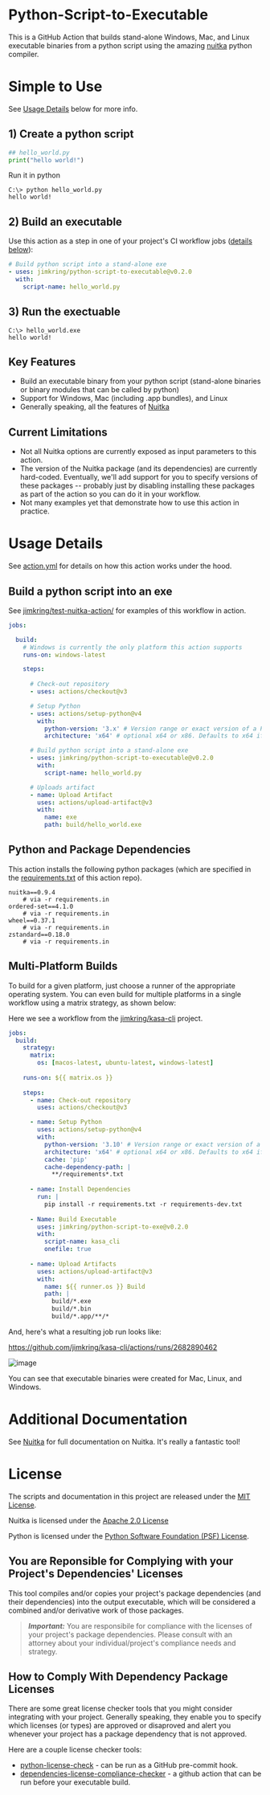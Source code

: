 # Python-Script-to-Executable

This is a GitHub Action that builds stand-alone Windows, Mac, and Linux executable binaries from a python script using the amazing [nuitka](https://github.com/Nuitka/Nuitka) python compiler.

# Simple to Use
See [Usage Details](#usage-details) below for more info.
## 1) Create a python script
```python
## hello_world.py
print("hello world!")
```
Run it in python
```
C:\> python hello_world.py
hello world!
```

## 2) Build an executable
Use this action as a step in one of your project's CI workflow jobs ([details below](#usage-details)):
```yaml
# Build python script into a stand-alone exe
- uses: jimkring/python-script-to-executable@v0.2.0
  with:
    script-name: hello_world.py
```

## 3) Run the exectuable
```
C:\> hello_world.exe
hello world!
```

## Key Features

- Build an executable binary from your python script (stand-alone binaries or binary modules that can be called by python)
- Support for Windows, Mac (including .app bundles), and Linux
- Generally speaking, all the features of [Nuitka](https://github.com/Nuitka/Nuitka)

## Current Limitations

- Not all Nuitka options are currently exposed as input parameters to this action.
- The version of the Nuitka package (and its dependencies) are currently hard-coded. Eventually, we'll add support for you to specify versions of these packages -- probably just by disabling installing these packages as part of the action so you can do it in your workflow.
- Not many examples yet that demonstrate how to use this action in practice.

# Usage Details

See [action.yml](action.yml) for details on how this action works under the hood.

## Build a python script into an exe

See [jimkring/test-nuitka-action/](https://github.com/jimkring/test-nuitka-action/actions) for examples of this workflow in action.

```yaml
jobs:

  build:
    # Windows is currently the only platform this action supports
    runs-on: windows-latest

    steps:
    
      # Check-out repository
      - uses: actions/checkout@v3

      # Setup Python
      - uses: actions/setup-python@v4
        with:
          python-version: '3.x' # Version range or exact version of a Python version to use, using SemVer's version range syntax
          architecture: 'x64' # optional x64 or x86. Defaults to x64 if not specified

      # Build python script into a stand-alone exe
      - uses: jimkring/python-script-to-executable@v0.2.0
        with:
          script-name: hello_world.py

      # Uploads artifact
      - name: Upload Artifact
        uses: actions/upload-artifact@v3
        with:
          name: exe
          path: build/hello_world.exe
```

## Python and Package Dependencies

This action installs the following python packages (which are specified in the [requirements.txt](requirements.txt) of this action repo).

```
nuitka==0.9.4
    # via -r requirements.in
ordered-set==4.1.0
    # via -r requirements.in
wheel==0.37.1
    # via -r requirements.in
zstandard==0.18.0
    # via -r requirements.in
```

## Multi-Platform Builds

To build for a given platform, just choose a runner of the appropriate operating system.  You can even build for multiple platforms in a single workflow using a matrix strategy, as shown below:

Here we see a workflow from the [jimkring/kasa-cli](https://github.com/jimkring/kasa-cli) project.

```yaml
jobs:
  build:
    strategy:
      matrix:
        os: [macos-latest, ubuntu-latest, windows-latest]
      
    runs-on: ${{ matrix.os }}
    
    steps:
      - name: Check-out repository
        uses: actions/checkout@v3

      - name: Setup Python
        uses: actions/setup-python@v4
        with:
          python-version: '3.10' # Version range or exact version of a Python version to use, using SemVer's version range syntax
          architecture: 'x64' # optional x64 or x86. Defaults to x64 if not specified
          cache: 'pip'
          cache-dependency-path: |
            **/requirements*.txt
            
      - name: Install Dependencies
        run: |
          pip install -r requirements.txt -r requirements-dev.txt
          
      - Name: Build Executable
        uses: jimkring/python-script-to-exe@v0.2.0
        with:
          script-name: kasa_cli
          onefile: true
  
      - name: Upload Artifacts
        uses: actions/upload-artifact@v3
        with:
          name: ${{ runner.os }} Build
          path: |
            build/*.exe
            build/*.bin
            build/*.app/**/*
```

And, here's what a resulting job run looks like:

https://github.com/jimkring/kasa-cli/actions/runs/2682890462

![image](https://user-images.githubusercontent.com/381432/179555752-021fd3d6-3f33-4f5f-bc44-0461491813fc.png)

You can see that executable binaries were created for Mac, Linux, and Windows.

# Additional Documentation

See [Nuitka](https://github.com/Nuitka/Nuitka) for full documentation on Nuitka. It's really a fantastic tool!


# License

The scripts and documentation in this project are released under the [MIT License](LICENSE).

Nuitka is licensed under the [Apache 2.0 License](https://github.com/Nuitka/Nuitka/blob/develop/LICENSE.txt)

Python is licensed under the [Python Software Foundation (PSF) License](https://github.com/python/cpython/blob/main/LICENSE).

## You are Reponsible for Complying with your Project's Dependencies' Licenses 

This tool compiles and/or copies your project's package dependencies (and their dependencies) into the output executable, which will be considered a combined and/or derivative work of those packages.

> **_Important:_** You are responsibile for compliance with the licenses of your project's package dependencies. Please consult with an attorney about your individual/project's compliance needs and strategy.

## How to Comply With Dependency Package Licenses

There are some great license checker tools that you might consider integrating with your project. Generally speaking, they enable you to specify which licenses (or types) are approved or disaproved and alert you whenever your project has a package dependency that is not approved.

Here are a couple license checker tools:

- [python-license-check](https://github.com/dhatim/python-license-check) - can be run as a GitHub pre-commit hook.
- [dependencies-license-compliance-checker](https://github.com/marketplace/actions/dependencies-license-compliance-checker) - a github action that can be run before your executable build.


